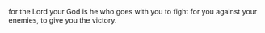 for the Lord your God is he who goes with you to fight for you against your enemies, to give you the victory.
